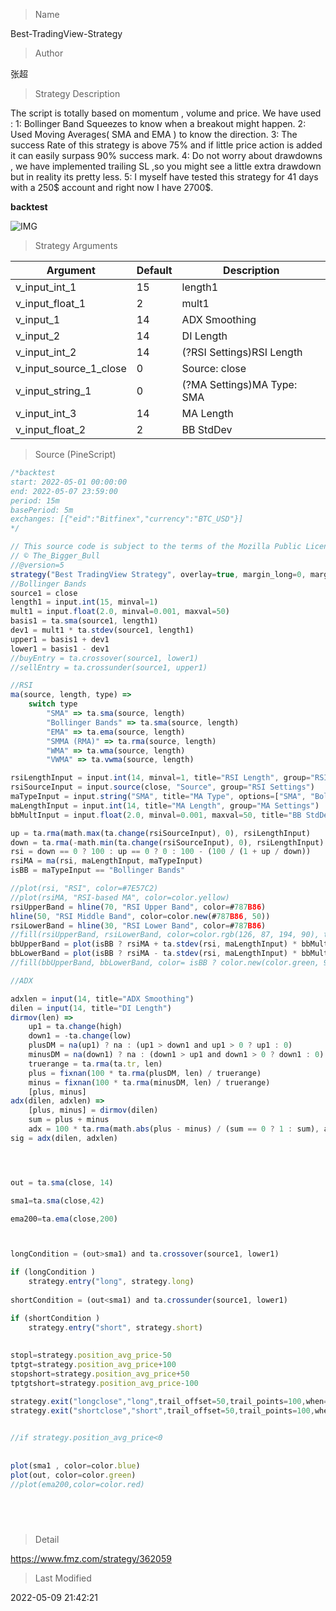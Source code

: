 
> Name

Best-TradingView-Strategy

> Author

张超

> Strategy Description

The script is totally based on momentum , volume and price. We have used :
1: Bollinger Band Squeezes to know when a breakout might happen.
2: Used Moving Averages( SMA and EMA ) to know the direction.
3: The success Rate of this strategy is above 75% and if little price action is added it can easily surpass 90% success mark.
4: Do not worry about drawdowns , we have implemented trailing SL ,so you might see a little extra drawdown but in reality its pretty less.
5: I myself have tested this strategy for 41 days with a 250$ account and right now I have 2700$.


**backtest**

 ![IMG](https://www.fmz.com/upload/asset/1cbcd9497b9cc5e9ad6.jpg) 

> Strategy Arguments



|Argument|Default|Description|
|----|----|----|
|v_input_int_1|15|length1|
|v_input_float_1|2|mult1|
|v_input_1|14|ADX Smoothing|
|v_input_2|14|DI Length|
|v_input_int_2|14|(?RSI Settings)RSI Length|
|v_input_source_1_close|0|Source: close|high|low|open|hl2|hlc3|hlcc4|ohlc4|
|v_input_string_1|0|(?MA Settings)MA Type: SMA|Bollinger Bands|EMA|SMMA (RMA)|WMA|VWMA|
|v_input_int_3|14|MA Length|
|v_input_float_2|2|BB StdDev|


> Source (PineScript)

``` javascript
/*backtest
start: 2022-05-01 00:00:00
end: 2022-05-07 23:59:00
period: 15m
basePeriod: 5m
exchanges: [{"eid":"Bitfinex","currency":"BTC_USD"}]
*/

// This source code is subject to the terms of the Mozilla Public License 2.0 at https://mozilla.org/MPL/2.0/
// © The_Bigger_Bull
//@version=5
strategy("Best TradingView Strategy", overlay=true, margin_long=0, margin_short=0)
//Bollinger Bands
source1 = close
length1 = input.int(15, minval=1)
mult1 = input.float(2.0, minval=0.001, maxval=50)
basis1 = ta.sma(source1, length1)
dev1 = mult1 * ta.stdev(source1, length1)
upper1 = basis1 + dev1
lower1 = basis1 - dev1
//buyEntry = ta.crossover(source1, lower1)
//sellEntry = ta.crossunder(source1, upper1)

//RSI
ma(source, length, type) =>
    switch type
        "SMA" => ta.sma(source, length)
        "Bollinger Bands" => ta.sma(source, length)
        "EMA" => ta.ema(source, length)
        "SMMA (RMA)" => ta.rma(source, length)
        "WMA" => ta.wma(source, length)
        "VWMA" => ta.vwma(source, length)

rsiLengthInput = input.int(14, minval=1, title="RSI Length", group="RSI Settings")
rsiSourceInput = input.source(close, "Source", group="RSI Settings")
maTypeInput = input.string("SMA", title="MA Type", options=["SMA", "Bollinger Bands", "EMA", "SMMA (RMA)", "WMA", "VWMA"], group="MA Settings")
maLengthInput = input.int(14, title="MA Length", group="MA Settings")
bbMultInput = input.float(2.0, minval=0.001, maxval=50, title="BB StdDev", group="MA Settings")

up = ta.rma(math.max(ta.change(rsiSourceInput), 0), rsiLengthInput)
down = ta.rma(-math.min(ta.change(rsiSourceInput), 0), rsiLengthInput)
rsi = down == 0 ? 100 : up == 0 ? 0 : 100 - (100 / (1 + up / down))
rsiMA = ma(rsi, maLengthInput, maTypeInput)
isBB = maTypeInput == "Bollinger Bands"

//plot(rsi, "RSI", color=#7E57C2)
//plot(rsiMA, "RSI-based MA", color=color.yellow)
rsiUpperBand = hline(70, "RSI Upper Band", color=#787B86)
hline(50, "RSI Middle Band", color=color.new(#787B86, 50))
rsiLowerBand = hline(30, "RSI Lower Band", color=#787B86)
//fill(rsiUpperBand, rsiLowerBand, color=color.rgb(126, 87, 194, 90), title="RSI Background Fill")
bbUpperBand = plot(isBB ? rsiMA + ta.stdev(rsi, maLengthInput) * bbMultInput : na, title = "Upper Bollinger Band", color=color.green)
bbLowerBand = plot(isBB ? rsiMA - ta.stdev(rsi, maLengthInput) * bbMultInput : na, title = "Lower Bollinger Band", color=color.green)
//fill(bbUpperBand, bbLowerBand, color= isBB ? color.new(color.green, 90) : na, title="Bollinger Bands Background Fill")

//ADX

adxlen = input(14, title="ADX Smoothing")
dilen = input(14, title="DI Length")
dirmov(len) =>
	up1 = ta.change(high)
	down1 = -ta.change(low)
	plusDM = na(up1) ? na : (up1 > down1 and up1 > 0 ? up1 : 0)
	minusDM = na(down1) ? na : (down1 > up1 and down1 > 0 ? down1 : 0)
	truerange = ta.rma(ta.tr, len)
	plus = fixnan(100 * ta.rma(plusDM, len) / truerange)
	minus = fixnan(100 * ta.rma(minusDM, len) / truerange)
	[plus, minus]
adx(dilen, adxlen) =>
	[plus, minus] = dirmov(dilen)
	sum = plus + minus
	adx = 100 * ta.rma(math.abs(plus - minus) / (sum == 0 ? 1 : sum), adxlen)
sig = adx(dilen, adxlen)




out = ta.sma(close, 14)

sma1=ta.sma(close,42)

ema200=ta.ema(close,200)



longCondition = (out>sma1) and ta.crossover(source1, lower1) 

if (longCondition )
    strategy.entry("long", strategy.long)
    
shortCondition = (out<sma1) and ta.crossunder(source1, lower1) 

if (shortCondition )
    strategy.entry("short", strategy.short)
    
    
stopl=strategy.position_avg_price-50
tptgt=strategy.position_avg_price+100
stopshort=strategy.position_avg_price+50
tptgtshort=strategy.position_avg_price-100

strategy.exit("longclose","long",trail_offset=50,trail_points=100,when=ta.crossover(sma1,out))
strategy.exit("shortclose","short",trail_offset=50,trail_points=100,when=ta.crossover(out,sma1))

    
//if strategy.position_avg_price<0
    
    
plot(sma1 , color=color.blue)
plot(out, color=color.green)
//plot(ema200,color=color.red)


    
    

```

> Detail

https://www.fmz.com/strategy/362059

> Last Modified

2022-05-09 21:42:21
